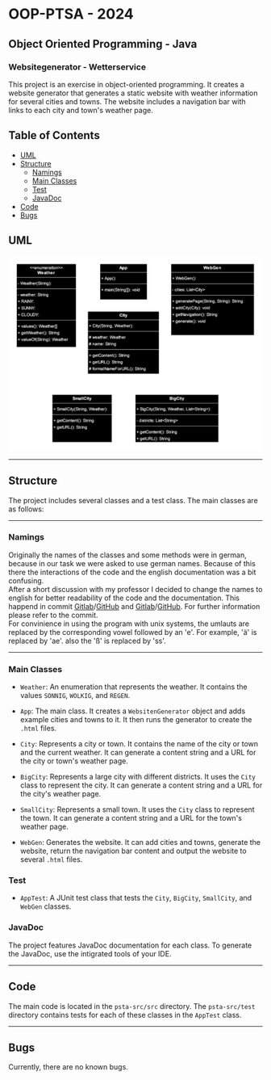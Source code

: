# OOP-PTSA - 2024
## Object Oriented Programming - Java
### Websitegenerator - Wetterservice

This project is an exercise in object-oriented programming. It creates a website generator that generates a static website with weather information for several cities and towns. The website includes a navigation bar with links to each city and town's weather page.

## Table of Contents

- [UML](#uml)
- [Structure](#structure)
  - [Namings](#namings)
  - [Main Classes](#main-classes)
  - [Test](#test)
  - [JavaDoc](#javadoc)
- [Code](#code)
- [Bugs](#Bugs)

## UML

![UML](UML.svg)

***
## Structure

The project includes several classes and a test class. The main classes are as follows:
***
### Namings

Originally the names of the classes and some methods were in german, because in our task we were asked to use german names. Because of this there the interactions of the code and the english documentation was a bit confusing.  
After a short discussion with my professor I decided to change the names to english for better readability of the code and the documentation.
This happend in commit [Gitlab](https://inf-git.fh-rosenheim.de/oop-psta-sose24-projekte/psta-morikutt/-/commit/e49b4e8501084a80341b9765d2deb5d21f0f9400)/[GitHub](https://github.com/Kuttesch/PSTA/commit/e49b4e8501084a80341b9765d2deb5d21f0f9400) and [Gitlab](https://inf-git.fh-rosenheim.de/oop-psta-sose24-projekte/psta-morikutt/-/commit/c5e55f094e88dab20294f2d3422b89d4dc83a050)/[GitHub](https://github.com/Kuttesch/PSTA/commit/c5e55f094e88dab20294f2d3422b89d4dc83a050). For further information please refer to the commit.  
For convinience in using the program with unix systems, the umlauts are replaced by the corresponding vowel followed by an 'e'. For example, 'ä' is replaced by 'ae'. also the 'ß' is replaced by 'ss'.
***
### Main Classes

- `Weather`: An enumeration that represents the weather. It contains the values `SONNIG`, `WOLKIG`, and `REGEN`.

- `App`: The main class. It creates a `WebsitenGenerator` object and adds example cities and towns to it. It then runs the generator to create the `.html` files.

- `City`: Represents a city or town. It contains the name of the city or town and the current weather. It can generate a content string and a URL for the city or town's weather page.

- `BigCity`: Represents a large city with different districts. It uses the `City` class to represent the city. It can generate a content string and a URL for the city's weather page.

- `SmallCity`: Represents a small town. It uses the `City` class to represent the town. It can generate a content string and a URL for the town's weather page.

- `WebGen`: Generates the website. It can add cities and towns, generate the website, return the navigation bar content and output the website to several `.html` files.

### Test

- `AppTest`: A JUnit test class that tests the `City`, `BigCity`, `SmallCity`, and `WebGen` classes.

### JavaDoc
The project features JavaDoc documentation for each class. To generate the JavaDoc, use the intigrated tools of your IDE.

***
## Code

The main code is located in the `psta-src/src` directory. The `psta-src/test` directory contains tests for each of these classes in the `AppTest` class.
***
## Bugs
Currently, there are no known bugs.
